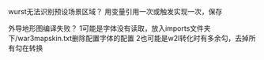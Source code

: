 wurst无法识别预设场景区域？
用变量引用一次或触发实现一次，保存

外导地形图编译失败？
1可能是字体没有读取，放入imports文件夹下/war3mapskin.txt删除配置字体的配置
2也可能是w2l转化时有多余勾，去掉所有勾在转换